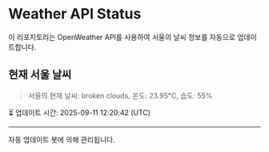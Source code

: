 
# Weather API Status

이 리포지토리는 OpenWeather API를 사용하여 서울의 날씨 정보를 자동으로 업데이트합니다.

## 현재 서울 날씨
> 서울의 현재 날씨: broken clouds, 온도: 23.95°C, 습도: 55%

⏳ 업데이트 시간: 2025-09-11 12:20:42 (UTC)

---
자동 업데이트 봇에 의해 관리됩니다.
